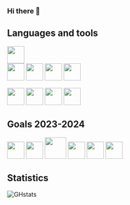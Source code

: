 ### Hi there 👋

<!--
**Xenophee/Xenophee** is a ✨ _special_ ✨ repository because its `README.md` (this file) appears on your GitHub profile.

Here are some ideas to get you started:

- 🔭 I’m currently working on ...
- 🌱 I’m currently learning ...
- 👯 I’m looking to collaborate on ...
- 🤔 I’m looking for help with ...
- 💬 Ask me about ...
- 📫 How to reach me: ...
- 😄 Pronouns: ...
- ⚡ Fun fact: ...
-->

## Languages and tools

<p align="left">
<img src="https://cdn.jsdelivr.net/gh/devicons/devicon/icons/html5/html5-plain-wordmark.svg" width="40px" style="padding-right:1000px;">
<img src="https://cdn.jsdelivr.net/gh/devicons/devicon/icons/css3/css3-plain-wordmark.svg" width="40px">
<img src="https://cdn.jsdelivr.net/gh/devicons/devicon/icons/javascript/javascript-plain.svg" width="40px">
<img src="https://cdn.jsdelivr.net/gh/devicons/devicon/icons/php/php-plain.svg" width="40px">
<img src="https://cdn.jsdelivr.net/gh/devicons/devicon/icons/mysql/mysql-plain-wordmark.svg" width="40px">
</p>

<p align="left">
<img src="https://cdn.jsdelivr.net/gh/devicons/devicon/icons/vscode/vscode-original-wordmark.svg" width="40px">
<img src="https://cdn.jsdelivr.net/gh/devicons/devicon/icons/bootstrap/bootstrap-original-wordmark.svg" width="40px">
<img src="https://cdn.jsdelivr.net/gh/devicons/devicon/icons/figma/figma-original.svg" width="40px">
<img src="https://cdn.jsdelivr.net/gh/devicons/devicon/icons/git/git-original.svg" width="40px">
</p>


## Goals 2023-2024

<p align="left">
<img src="https://cdn.jsdelivr.net/gh/devicons/devicon/icons/symfony/symfony-original-wordmark.svg" width="40px">
<img src="https://cdn.jsdelivr.net/gh/devicons/devicon/icons/laravel/laravel-plain-wordmark.svg" width="40px">
<img src="https://cdn.jsdelivr.net/gh/devicons/devicon/icons/nodejs/nodejs-plain-wordmark.svg" width="50px">
<img src="https://cdn.jsdelivr.net/gh/devicons/devicon/icons/react/react-original-wordmark.svg" width="40px">
<img src="https://cdn.jsdelivr.net/gh/devicons/devicon/icons/electron/electron-original.svg" width="40px">
<img src="https://cdn.jsdelivr.net/gh/devicons/devicon/icons/sass/sass-original.svg" width="40px">
</p>


## Statistics

![GHstats](https://github-readme-stats.vercel.app/api?username=Xenophee&show_icons=true)
          
          
          


